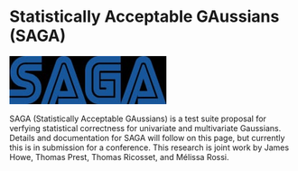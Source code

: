 # Statistically Acceptable GAussians (SAGA)

![Image of Yaktocat](https://github.com/PQShield/SAGA/blob/master/code/testdata/saga.jpeg)

SAGA (Statistically Acceptable GAussians) is a test suite proposal for verfying statistical correctness for univariate and multivariate Gaussians. Details and documentation for SAGA will follow on this page, but currently this is in submission for a conference. This research is joint work by James Howe, Thomas Prest, Thomas Ricosset, and Mélissa Rossi.
